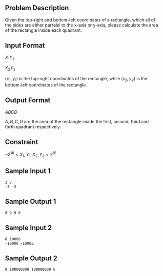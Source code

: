 ## Problem Description ##

Given the top-right and bottom-left coordinates of a rectangle, which all of the sides are either parralel to the x-axis or y-axis, please calculate the area of the rectangle inside each quadrant.

## Input Format ##

$X_{1} Y_{1}$

$X_{2} Y_{2}$

($x_{1}, y_{1}$) is the top-right coordinates of the rectangle, while ($x_{2}, y_{2}$) is the bottom-left coordinates of the rectangle.

## Output Format ##

$A B C D$

$A, B, C, D$ are the area of the rectangle inside the first, second, third and forth quadrant respectively.

## Constraint ##

$-2^{16} < X_{1}, Y_{1}, X_{2}, Y_{2} < 2^{16}$

## Sample Input 1 ##

```
3 3
-3 -3
```

## Sample Output 1 ##

```
9 9 9 9
```

## Sample Input 2 ##

```
0 10000
-10000 -10000
```

## Sample Output 2 ##

```
0 100000000 100000000 0
```